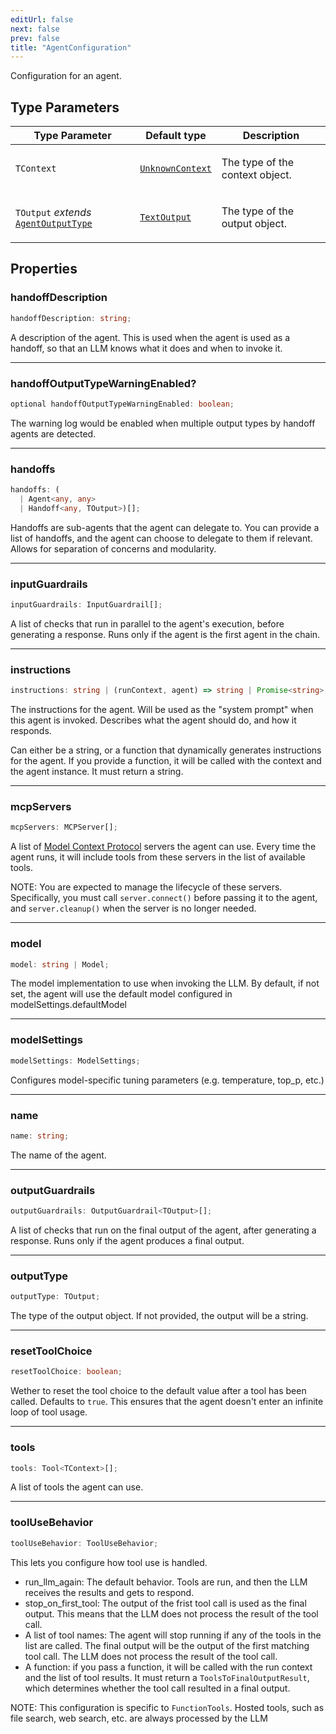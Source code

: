 ```yaml
---
editUrl: false
next: false
prev: false
title: "AgentConfiguration"
---
```


Configuration for an agent.

## Type Parameters

<table>
<thead>
<tr>
<th>Type Parameter</th>
<th>Default type</th>
<th>Description</th>
</tr>
</thead>
<tbody>
<tr>
<td>

`TContext`

</td>
<td>

[`UnknownContext`](/openai-agents-js/openai/agents/type-aliases/unknowncontext/)

</td>
<td>

The type of the context object.

</td>
</tr>
<tr>
<td>

`TOutput` *extends* [`AgentOutputType`](/openai-agents-js/openai/agents/type-aliases/agentoutputtype/)

</td>
<td>

[`TextOutput`](/openai-agents-js/openai/agents/type-aliases/textoutput/)

</td>
<td>

The type of the output object.

</td>
</tr>
</tbody>
</table>

## Properties

### handoffDescription

```ts
handoffDescription: string;
```

A description of the agent. This is used when the agent is used as a handoff, so that an LLM
knows what it does and when to invoke it.

***

### handoffOutputTypeWarningEnabled?

```ts
optional handoffOutputTypeWarningEnabled: boolean;
```

The warning log would be enabled when multiple output types by handoff agents are detected.

***

### handoffs

```ts
handoffs: (
  | Agent<any, any>
  | Handoff<any, TOutput>)[];
```

Handoffs are sub-agents that the agent can delegate to. You can provide a list of handoffs,
and the agent can choose to delegate to them if relevant. Allows for separation of concerns
and modularity.

***

### inputGuardrails

```ts
inputGuardrails: InputGuardrail[];
```

A list of checks that run in parallel to the agent's execution, before generating a response.
Runs only if the agent is the first agent in the chain.

***

### instructions

```ts
instructions: string | (runContext, agent) => string | Promise<string>;
```

The instructions for the agent. Will be used as the "system prompt" when this agent is
invoked. Describes what the agent should do, and how it responds.

Can either be a string, or a function that dynamically generates instructions for the agent.
If you provide a function, it will be called with the context and the agent instance. It
must return a string.

***

### mcpServers

```ts
mcpServers: MCPServer[];
```

A list of [Model Context Protocol](https://modelcontextprotocol.io/) servers the agent can use.
Every time the agent runs, it will include tools from these servers in the list of available
tools.

NOTE: You are expected to manage the lifecycle of these servers. Specifically, you must call
`server.connect()` before passing it to the agent, and `server.cleanup()` when the server is
no longer needed.

***

### model

```ts
model: string | Model;
```

The model implementation to use when invoking the LLM. By default, if not set, the agent will
use the default model configured in modelSettings.defaultModel

***

### modelSettings

```ts
modelSettings: ModelSettings;
```

Configures model-specific tuning parameters (e.g. temperature, top_p, etc.)

***

### name

```ts
name: string;
```

The name of the agent.

***

### outputGuardrails

```ts
outputGuardrails: OutputGuardrail<TOutput>[];
```

A list of checks that run on the final output of the agent, after generating a response. Runs
only if the agent produces a final output.

***

### outputType

```ts
outputType: TOutput;
```

The type of the output object. If not provided, the output will be a string.

***

### resetToolChoice

```ts
resetToolChoice: boolean;
```

Wether to reset the tool choice to the default value after a tool has been called. Defaults
to `true`. This ensures that the agent doesn't enter an infinite loop of tool usage.

***

### tools

```ts
tools: Tool<TContext>[];
```

A list of tools the agent can use.

***

### toolUseBehavior

```ts
toolUseBehavior: ToolUseBehavior;
```

This lets you configure how tool use is handled.
- run_llm_again: The default behavior. Tools are run, and then the LLM receives the results
  and gets to respond.
- stop_on_first_tool: The output of the frist tool call is used as the final output. This means
  that the LLM does not process the result of the tool call.
- A list of tool names: The agent will stop running if any of the tools in the list are called.
  The final output will be the output of the first matching tool call. The LLM does not process
  the result of the tool call.
- A function: if you pass a function, it will be called with the run context and the list of
  tool results. It must return a `ToolsToFinalOutputResult`, which determines whether the tool
  call resulted in a final output.

NOTE: This configuration is specific to `FunctionTools`. Hosted tools, such as file search, web
search, etc. are always processed by the LLM
